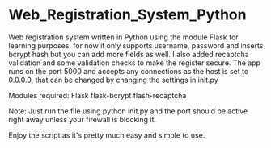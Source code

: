 # Web_Registration_System_Python

Web registration system written in Python using the module Flask for learning purposes, for now it only supports username, password and inserts bcrypt hash but you can add more fields as well. I also added recaptcha validation and some validation checks to make the register secure. The app runs on the port 5000 and accepts any connections as the host is set to 0.0.0.0, that can be changed by changing the settings in init.py

Modules required:
Flask
flask-bcrypt
flash-recaptcha

Note: Just run the file using python init.py and the port should be active right away unless your firewall is blocking it.

Enjoy the script as it's pretty much easy and simple to use.
